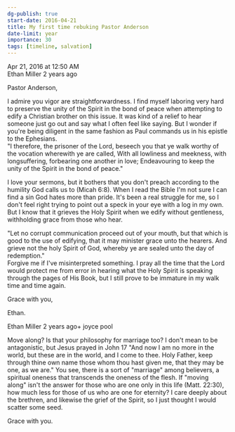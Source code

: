 ```yaml
---
dg-publish: true
start-date: 2016-04-21
title: My first time rebuking Pastor Anderson
date-limit: year
importance: 30
tags: [timeline, salvation]
---
```


Apr 21, 2016 at 12:50 AM  
Ethan Miller
2 years ago

Pastor Anderson, 

I admire you vigor are straightforwardness. I find myself laboring very hard to preserve the unity of the Spirit in the bond of peace when attempting to edify a Christian brother on this issue. It was kind of a relief to hear someone just go out and say what I often feel like saying. But I wonder if you're being diligent in the same fashion as Paul commands us in his epistle to the Ephesians.  
"I therefore, the prisoner of the Lord, beseech you that ye walk worthy of the vocation wherewith ye are called, With all lowliness and meekness, with longsuffering, forbearing one another in love; Endeavouring to keep the unity of the Spirit in the bond of peace."

I love your sermons, but it bothers that you don't preach according to the humility God calls us to (Micah 6:8). When I read the Bible I'm not sure I can find a sin God hates more than pride. It's been a real struggle for me, so I don't feel right trying to point out a speck in your eye with a log in my own. But I know that it grieves the Holy Spirit when we edify without gentleness, withholding grace from those who hear. 

"Let no corrupt communication proceed out of your mouth, but that which is good to the use of edifying, that it may minister grace unto the hearers. And grieve not the holy Spirit of God, whereby ye are sealed unto the day of redemption."  
Forgive me if I've misinterpreted something. I pray all the time that the Lord would protect me from error in hearing what the Holy Spirit is speaking through the pages of His Book, but I still prove to be immature in my walk time and time again. 

Grace with you, 

Ethan.﻿ 

Ethan Miller
2 years ago+
joyce pool

Move along? Is that your philosophy for marriage too? I don't mean to be antagonistic, but Jesus prayed in John 17 "And now I am no more in the world, but these are in the world, and I come to thee. Holy Father, keep through thine own name those whom thou hast given me, that they may be one, as we are." You see, there is a sort of "marriage" among believers, a spiritual oneness that transcends the oneness of the flesh. If "moving along" isn't the answer for those who are one only in this life (Matt. 22:30), how much less for those of us who are one for eternity? I care deeply about the brethren, and likewise the grief of the Spirit, so I just thought I would scatter some seed. 

Grace with you.﻿
